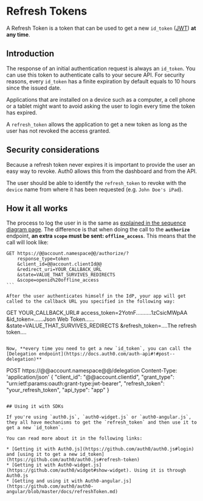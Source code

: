 # Refresh Tokens

A Refresh Token is a token that can be used to get a new `id_token` ([JWT](http://docs.auth0.com/jwt)) **at any time**.

## Introduction

The response of an initial authentication request is always an `id_token`. You can use this token to authenticate calls to your secure API. For security reasons, every `id_token` has a finite expiration by default equals to 10 hours since the issued date.

Applications that are installed on a device such as a computer, a cell phone or a tablet might want to avoid asking the user to login every time the token has expired.

A `refresh_token` allows the application to get a new token as long as the user has not revoked the access granted.

## Security considerations

Because a refresh token never expires it is important to provide the user an easy way to revoke. Auth0 allows this from the dashboard and from the API.

The user should be able to identify the `refresh_token` to revoke with the `device` name from where it has been requested (e.g. `John Doe's iPad`).

## How it all works

The process to log the user in is the same as [explained in the sequence diagram page](https://docs.auth0.com/sequence-diagrams). The difference is that when doing the call to the **`authorize`** endpoint, **an extra `scope` must be sent: `offline_access`**. This means that the call will look like:

````
GET https://@@account.namespace@@/authorize/?
    response_type=token
    &client_id=@@account.clientId@@
    &redirect_uri=YOUR_CALLBACK_URL
    &state=VALUE_THAT_SURVIVES_REDIRECTS
    &scope=openid%20offline_access
```

After the user authenticates himself in the IdP, your app will get called to the callback URL you specified in the following way:

````
GET YOUR_CALLBACK_URL#
    access_token=2YotnF..........1zCsicMWpAA
    &id_token=......Json Web Token......
    &state=VALUE_THAT_SURVIVES_REDIRECTS
    &refresh_token=....The refresh token....
```

Now, **every time you need to get a new `id_token`, you can call the [Delegation endpoint](https://docs.auth0.com/auth-api#!#post--delegation)**

````
POST https://@@account.namespace@@/delegation
Content-Type: 'application/json'
{
  "client_id":       "@@account.clientId",
  "grant_type":      "urn:ietf:params:oauth:grant-type:jwt-bearer",
  "refresh_token":   "your_refresh_token",
  "api_type":        "app"
}
```

## Using it with SDKs

If you're using `auth0.js`, `auth0-widget.js` or `auth0-angular.js`, they all have mechanisms to get the `refresh_token` and then use it to get a new `id_token`.

You can read more about it in the following links:

* [Getting it with Auth0.js](https://github.com/auth0/auth0.js#login)  and [using it to get a new id_token](https://github.com/auth0/auth0.js#refresh-token)
* [Getting it with Auth0-widget.js](https://github.com/auth0/widget#show-widget). Using it is through Auth0.js
* [Getting and using it with Auth0-angular.js](https://github.com/auth0/auth0-angular/blob/master/docs/refreshToken.md)


